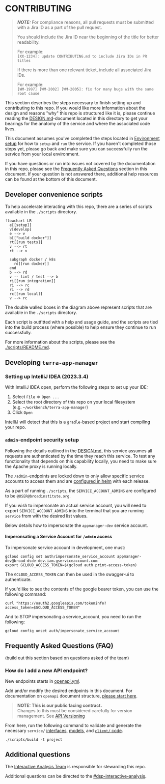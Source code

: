 # CONTRIBUTING

> **_NOTE:_**
> For compliance reasons, all pull requests must be submitted with a Jira ID
> as a part of the pull request.
>
> You should include the Jira ID near the beginning of the title
> for better readability.
>
> For example:  
> `[XX-1234]: update CONTRIBUTING.md to include Jira IDs in PR titles`
>
> If there is more than one relevant ticket, include all associated Jira IDs.
>
> For example:  
> `[WM-1997] [WM-2002] [WM-2005]: fix for many bugs with the same root cause`
>

This section describes the steps necessary to finish setting up and
contributing to this repo.
If you would like more information about the design and reasons "why"
this repo is structured like it is,
please continue reading the [DESIGN.md](./DESIGN.md)-document located in
this directory to get your bearings for the anatomy of the service
and where the associated code lives.

This document assumes you've completed the steps located
in [Environment setup](./README.md#environment-setup) for how to `setup` and `run` the service.
If you haven't completed those steps yet,
please go back and make sure you can successfully run the service
from your local environment.

If you have questions or run into issues not covered
by the documentation in this repo,
please see the [Frequently Asked Questions](#frequently-asked-questions-faq) section
in this document.
If your question is not answered there, additional help resources can be found
at the bottom of this document.

## Developer convenience scripts

To help accelerate interacting with this repo,
there are a series of scripts available in the `./scripts` directory.

```mermaid
flowchart LR
  e[[setup]]
  v[develop]
  e --> v
  b[["build docker"]]
  rt[[run tests]]
  v --> rt
  rt --> v

  subgraph docker / k8s
    rd[[run docker]]
  end
  b --> rd
  v -- lint / test --> b
  ri[[run integration]]
  ri --> rc
  ri --> rd
  rc[[run local]]
  v --> rc
```

The double walled boxes in the diagram above represent scripts
that are available in the `./scripts` directory.

Each script is outfitted with a help and usage guide,
and the scripts are tied into the build process (where possible)
to help ensure they continue to run successfully.

For more information about the scripts,
please see the [./scripts/README.md](./scripts/README.md).

## Developing `terra-app-manager`

### Setting up IntelliJ IDEA (2023.3.4)

With IntelliJ IDEA open, perform the following steps to set up your IDE:

1. Select `File` => `Open ...`
2. Select the root directory of this repo on your local filesystem  
   (e.g. `~/workbench/terra-app-manager`)
3. Click `Open`

IntelliJ will detect that this is a `gradle`-based project and
start compiling your repo.

### `admin`-endpoint security setup

Following the details outlined in the [DESIGN.md](./DESIGN.md),
this service assumes all requests are authenticated by the time they reach this service.
To test any functionality that depends on this capability locally,
you need to make sure the Apache proxy is running locally.

The `/admin`-endpoints are locked down to only allow specific service accounts to access them and
are [configured in helm](https://github.com/broadinstitute/terra-helmfile)
with each release.

As a part of running `./scripts`,
the `SERVICE_ACCOUNT_ADMINS` are configured to be `@USER@broadinstitute.org`.

If you wish to impersonate an actual service account,
you will need to export `SERVICE_ACCOUNT_ADMINS` into the terminal that
you are running `service` from with the desired list values.

Below details how to impersonate the `appmanager-dev` service account.

#### Imperonsating a Service Account for `/admin` access
To impersonate service account in development, one must:

```shell
gcloud config set auth/impersonate_service_account appmanager-dev@broad-dsde-dev.iam.gserviceaccount.com
export GCLOUD_ACCESS_TOKEN=$(gcloud auth print-access-token)
```

The `GCLOUD_ACCESS_TOKEN` can then be used in the swagger-ui to authenticate.

If you'd like to see the contents of the google bearer token, you can use the following command:

```shell
curl "https://oauth2.googleapis.com/tokeninfo?access_token=$GCLOUD_ACCESS_TOKEN"
```

And to STOP impersonating a service_account, you need to run the following:

```shell
gcloud config unset auth/impersonate_service_account
```

## Frequently Asked Questions (FAQ)

(build out this section based on questions asked of the team)

### How do I add a new API endpoint?

New endpoints starts in [openapi.yml](./service/src/main/resources/api/openapi.yml).

Add and/or modify the desired endpoints in this document.
For documentation on `openapi` document structure,
[please start here](https://swagger.io/docs/specification/basic-structure/).

> **NOTE: This is our public facing contract.**   
> Changes to this must be considered carefully for version management.
> See [API Versioning](./docs/api_versioning.md)

From here, run the following command to validate and generate the necessary `service/`
[interfaces](./service/build/swagger-code/src/main/java/bio/terra/appmanager/api),
[models](./service/build/swagger-code/src/main/java/bio/terra/appmanager/model), and
[`client/` code](./client/build/swagger-code/src/main/java/bio/terra/appmanager).

```shell
./scripts/build -t project
```

## Additional questions

The [Interactive Analysis Team](https://github.com/orgs/DataBiosphere/teams/broad-interactive-analysis)
is responsible for stewarding this repo.

Additional questions can be directed to
the [#dsp-interactive-analysis](https://broadinstitute.slack.com/archives/CA3NP1733/).
